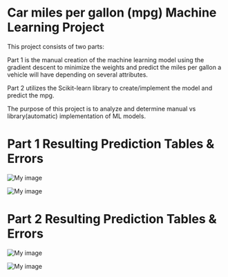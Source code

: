 # Car miles per gallon (mpg) Machine Learning Project

This project consists of two parts:

Part 1 is the manual creation of the machine learning model using the gradient descent to minimize 
the weights and predict the miles per gallon a vehicle will have depending on several attributes.

Part 2 utilizes the Scikit-learn library to create/implement the model and predict the mpg.

The purpose of this project is to analyze and determine manual vs library(automatic) implementation of ML models.

# Part 1 Resulting Prediction Tables & Errors
![My image](https://github.com/Eddie-Carrizales/My-Python-Projects/blob/main/Machine%20Learning%20Projects/Car%20mpg%20Predictions/Prediction%20Table%20Images/mpg_Part1.png)

![My image](https://github.com/Eddie-Carrizales/My-Python-Projects/blob/main/Machine%20Learning%20Projects/Car%20mpg%20Predictions/Prediction%20Table%20Images/model_performance_part1.png)


# Part 2 Resulting Prediction Tables & Errors
![My image](https://github.com/Eddie-Carrizales/My-Python-Projects/blob/main/Machine%20Learning%20Projects/Car%20mpg%20Predictions/Prediction%20Table%20Images/mpg_Part2.png)


![My image](https://github.com/Eddie-Carrizales/My-Python-Projects/blob/main/Machine%20Learning%20Projects/Car%20mpg%20Predictions/Prediction%20Table%20Images/model_performance_Part2.png)
